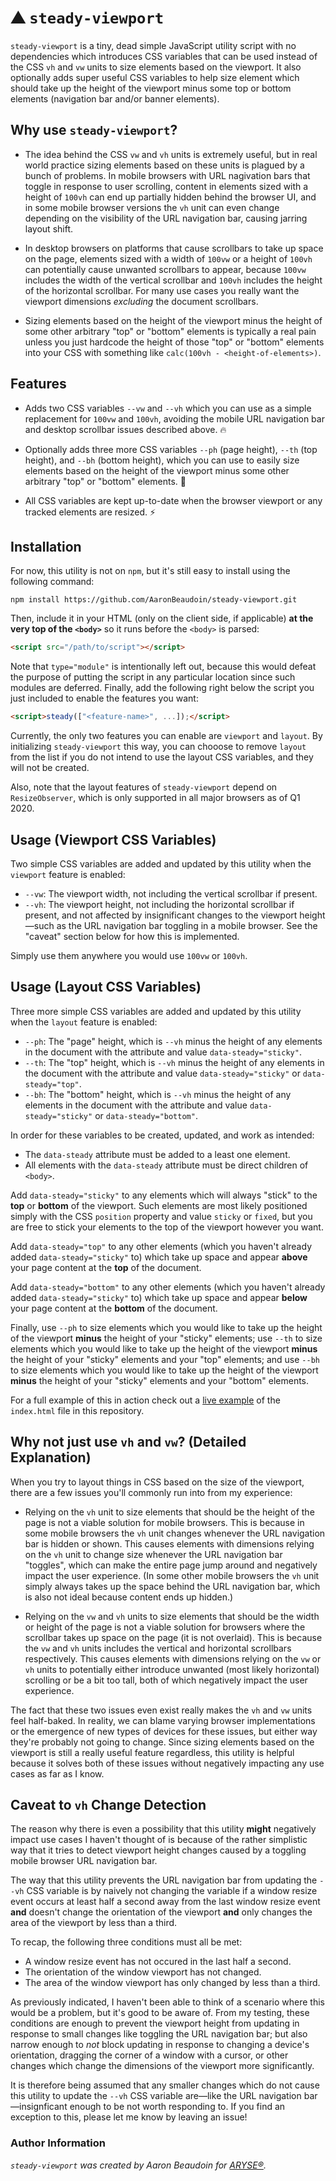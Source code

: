 # ⛰ `steady-viewport`

`steady-viewport` is a tiny, dead simple JavaScript utility script with no dependencies which introduces CSS variables that can be used instead of the CSS `vh` and `vw` units to size elements based on the viewport. It also optionally adds super useful CSS variables to help size element which should take up the height of the viewport minus some top or bottom elements (navigation bar and/or banner elements).

## Why use `steady-viewport`?

- The idea behind the CSS `vw` and `vh` units is extremely useful, but in real world practice sizing elements based on these units is plagued by a bunch of problems. In mobile browsers with URL nagivation bars that toggle in response to user scrolling, content in elements sized with a height of `100vh` can end up partially hidden behind the browser UI, and in some mobile browser versions the `vh` unit can even change depending on the visibility of the URL navigation bar, causing jarring layout shift.

- In desktop browsers on platforms that cause scrollbars to take up space on the page, elements sized with a width of `100vw` or a height of `100vh` can potentially cause unwanted scrollbars to appear, because `100vw` includes the width of the vertical scrollbar and `100vh` includes the height of the horizontal scrollbar. For many use cases you really want the viewport dimensions _excluding_ the document scrollbars.

- Sizing elements based on the height of the viewport minus the height of some other arbitrary "top" or "bottom" elements is typically a real pain unless you just hardcode the height of those "top" or "bottom" elements into your CSS with something like `calc(100vh - <height-of-elements>)`.

## Features

- Adds two CSS variables `--vw` and `--vh` which you can use as a simple replacement for `100vw` and `100vh`, avoiding the mobile URL navigation bar and desktop scrollbar issues described above. 🔥

- Optionally adds three more CSS variables `--ph` (page height), `--th` (top height), and `--bh` (bottom height), which you can use to easily size elements based on the height of the viewport minus some other arbitrary "top" or "bottom" elements. 📐

- All CSS variables are kept up-to-date when the browser viewport or any tracked elements are resized. ⚡️

## Installation

For now, this utility is not on `npm`, but it's still easy to install using the following command:

```
npm install https://github.com/AaronBeaudoin/steady-viewport.git
```

Then, include it in your HTML (only on the client side, if applicable) **at the very top of the `<body>`** so it runs before the `<body>` is parsed:

```html
<script src="/path/to/script"></script>
```

Note that `type="module"` is intentionally left out, because this would defeat the purpose of putting the script in any particular location since such modules are deferred. Finally, add the following right below the script you just included to enable the features you want:

```html
<script>steady(["<feature-name>", ...]);</script>
```

Currently, the only two features you can enable are `viewport` and `layout`. By initializing `steady-viewport` this way, you can chooose to remove `layout` from the list if you do not intend to use the layout CSS variables, and they will not be created.

Also, note that the layout features of `steady-viewport` depend on `ResizeObserver`, which is only supported in all major browsers as of Q1 2020.


## Usage (Viewport CSS Variables)

Two simple CSS variables are added and updated by this utility when the `viewport` feature is enabled:

- `--vw`: The viewport width, not including the vertical scrollbar if present.
- `--vh`: The viewport height, not including the horizontal scrollbar if present, and not affected by insignificant changes to the viewport height—such as the URL navigation bar toggling in a mobile browser. See the "caveat" section below for how this is implemented.

Simply use them anywhere you would use `100vw` or `100vh`.


## Usage (Layout CSS Variables)

Three more simple CSS variables are added and updated by this utility when the `layout` feature is enabled:

- `--ph`: The "page" height, which is `--vh` minus the height of any elements in the document with the attribute and value `data-steady="sticky"`.
- `--th`: The "top" height, which is `--vh` minus the height of any elements in the document with the attribute and value `data-steady="sticky"` or `data-steady="top"`.
- `--bh`: The "bottom" height, which is `--vh` minus the height of any elements in the document with the attribute and value `data-steady="sticky"` or `data-steady="bottom"`.

In order for these variables to be created, updated, and work as intended:

- The `data-steady` attribute must be added to a least one element.
- All elements with the `data-steady` attribute must be direct children of `<body>`.

Add `data-steady="sticky"` to any elements which will always "stick" to the **top** or **bottom** of the viewport. Such elements are most likely positioned simply with the CSS `position` property and value `sticky` or `fixed`, but you are free to stick your elements to the top of the viewport however you want.

Add `data-steady="top"` to any other elements (which you haven't already added `data-steady="sticky"` to) which take up space and appear **above** your page content at the **top** of the document.

Add `data-steady="bottom"` to any other elements (which you haven't already added `data-steady="sticky"` to) which take up space and appear **below** your page content at the **bottom** of the document.

Finally, use `--ph` to size elements which you would like to take up the height of the viewport **minus** the height of your "sticky" elements; use `--th` to size elements which you would like to take up the height of the viewport **minus** the height of your "sticky" elements and your "top" elements; and use `--bh` to size elements which you would like to take up the height of the viewport **minus** the height of your "sticky" elements and your "bottom" elements.

For a full example of this in action check out a [live example](https://aaronbeaudoin.github.io/steady-viewport) of the `index.html` file in this repository.


## Why not just use `vh` and `vw`? (Detailed Explanation)

When you try to layout things in CSS based on the size of the viewport, there are a few issues you'll commonly run into from my experience:

- Relying on the `vh` unit to size elements that should be the height of the page is not a viable solution for mobile browsers. This is because in some mobile browsers the `vh` unit changes whenever the URL navigation bar is hidden or shown. This causes elements with dimensions relying on the `vh` unit to change size whenever the URL navigation bar "toggles", which can make the entire page jump around and negatively impact the user experience. (In some other mobile browsers the `vh` unit simply always takes up the space behind the URL navigation bar, which is also not ideal because content ends up hidden.)

- Relying on the `vw` and `vh` units to size elements that should be the width or height of the page is not a viable solution for browsers where the scrollbar takes up space on the page (it is not overlaid). This is because the `vw` and `vh` units includes the vertical and horizontal scrollbars respectively. This causes elements with dimensions relying on the `vw` or `vh` units to potentially either introduce unwanted (most likely horizontal) scrolling or be a bit too tall, both of which negatively impact the user experience.

The fact that these two issues even exist really makes the `vh` and `vw` units feel half-baked. In reality, we can blame varying browser implementations or the emergence of new types of devices for these issues, but either way they're probably not going to change. Since sizing elements based on the viewport is still a really useful feature regardless, this utility is helpful because it solves both of these issues without negatively impacting any use cases as far as I know.


## Caveat to `vh` Change Detection

The reason why there is even a possibility that this utility **might** negatively impact use cases I haven't thought of is because of the rather simplistic way that it tries to detect viewport height changes caused by a toggling mobile browser URL navigation bar.

The way that this utility prevents the URL navigation bar from updating the `--vh` CSS variable is by naively not changing the variable if a window resize event occurs at least half a second away from the last window resize event **and** doesn't change the orientation of the viewport **and** only changes the area of the viewport by less than a third.

To recap, the following three conditions must all be met:

- A window resize event has not occured in the last half a second.
- The orientation of the window viewport has not changed.
- The area of the window viewport has only changed by less than a third.

As previously indicated, I haven't been able to think of a scenario where this would be a problem, but it's good to be aware of. From my testing, these conditions are enough to prevent the viewport height from updating in response to small changes like toggling the URL navigation bar; but also narrow enough to _not_ block updating in response to changing a device's orientation, dragging the corner of a window with a cursor, or other changes which change the dimensions of the viewport more significantly.

It is therefore being assumed that any smaller changes which do not cause this utility to update the `--vh` CSS variable are—like the URL navigation bar—insignficant enough to be not worth responding to. If you find an exception to this, please let me know by leaving an issue!


### Author Information

_`steady-viewport` was created by Aaron Beaudoin for [ARYSE®](https://aryse.com)._
